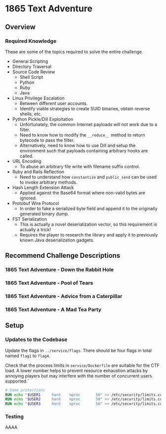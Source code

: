 # 1865 Text Adventure

## Overview



### Required Knowledge

These are some of the topics required to solve the entire challenge.

* General Scripting
* Directory Traversal
* Source Code Review
    * Shell Script
    * Python
    * Ruby
    * Java
* Linux Privilege Escalation
    * Between different user accounts.
    * Identify viable strategies to create SUID binaries, obtain reverse shells, etc.
* Python Pickle/Dill Exploitation
    * Unfortunately, the common Internet payloads will not work due to a filter.
    * Need to know how to modify the `__reduce__` method to return bytecode to pass the filter.
    * Alternatively, need to know how to use Dill and setup the environment such that payloads
        containing arbitrary hooks are called.
* URL Encoding
    * To abuse an arbitrary file write with filename suffix control.
* Ruby and Rails Reflection
    * Need to understand how `constantize` and `public_send` can be used to invoke arbitrary
        methods.
* Hash Length Extension Attack
    * Applied against the Base64 format where non-valid bytes are ignored.
* Protobuf Wire Protocol
    * In order to fake a serialized byte field and append it to the originally generated binary
        dump.
* FST Serialization
    * This is actually a novel deserialization vector, so this requirement is actually a trick!
    * Requires the player to research the library and apply it to previously known Java
        deserialization gadgets.

## Recommend Challenge Descriptions

### 1865 Text Adventure - Down the Rabbit Hole

### 1865 Text Adventure - Pool of Tears

### 1865 Text Adventure - Advice from a Caterpillar

### 1865 Text Adventure - A Mad Tea Party

## Setup

### Updates to the Codebase

Update the flags in `../service/flags`. There should be four flags in total named `flag1` to
`flag4`.

Check that the process limits in `service/Dockerfile` are suitable for the CTF load. A lower number
helps to prevent resource exhaustion attacks by annoying players but may interfere with the number
of concurrent users supported.`

```dockerfile
# Some protections
RUN echo "$USER1     hard    nproc       50" >> /etc/security/limits.conf
RUN echo "$USER2     hard    nproc       50" >> /etc/security/limits.conf
RUN echo "$USER3     hard    nproc       50" >> /etc/security/limits.conf
```

### Testing

AAAA
